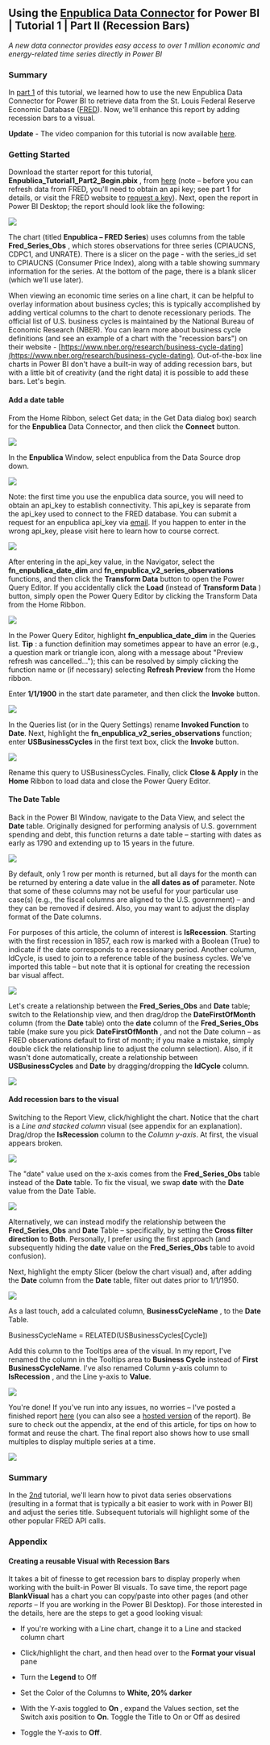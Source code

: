 ## Using the [Enpublica Data Connector](https://github.com/tylerchessman/PBI_FRED_EIA) for Power BI | Tutorial 1 | Part II (Recession Bars)

_A new data connector provides easy access to over 1 million economic and energy-related time series directly in Power BI_

### Summary

In [part 1](https://github.com/tylerchessman/PBI_FRED_EIA/tree/main/Tutorials/1_Part1) of this tutorial, we learned how to use the new Enpublica Data Connector for Power BI to retrieve data from the St. Louis Federal Reserve Economic Database ([FRED](https://fredhelp.stlouisfed.org/fred/about/about-fred/what-is-fred/)). Now, we'll enhance this report by adding recession bars to a visual.

**Update** - The video companion for this tutorial is now available [here](https://youtu.be/fybyftfG-F8).

### Getting Started

Download the starter report for this tutorial, **Enpublica\_Tutorial1\_Part2\_Begin.pbix** , from [here](https://github.com/tylerchessman/PBI_FRED_EIA/raw/main/Tutorials/1_Part2/Enpublica_Tutorial1_Part2_Begin.pbix) (note – before you can refresh data from FRED, you'll need to obtain an api key; see part 1 for details, or visit the FRED website to [request a key](https://fred.stlouisfed.org/docs/api/api_key.html)). Next, open the report in Power BI Desktop; the report should look like the following:

![](./images/Picture1.png)

The chart (titled **Enpublica – FRED Series**) uses columns from the table **Fred\_Series\_Obs** , which stores observations for three series (CPIAUCNS, CDPC1, and UNRATE). There is a slicer on the page - with the series\_id set to CPIAUCNS (Consumer Price Index), along with a table showing summary information for the series. At the bottom of the page, there is a blank slicer (which we'll use later).

When viewing an economic time series on a line chart, it can be helpful to overlay information about business cycles; this is typically accomplished by adding vertical columns to the chart to denote recessionary periods. The official list of U.S. business cycles is maintained by the National Bureau of Economic Research (NBER). You can learn more about business cycle definitions (and see an example of a chart with the "recession bars") on their website - [https://www.nber.org/research/business-cycle-dating](https://www.nber.org/research/business-cycle-dating). Out-of-the-box line charts in Power BI don't have a built-in way of adding recession bars, but with a little bit of creativity (and the right data) it is possible to add these bars. Let's begin.

#### Add a date table

From the Home Ribbon, select Get data; in the Get Data dialog box) search for the **Enpublica** Data Connector, and then click the **Connect** button.

![](./images/Picture2.png)

In the **Enpublica** Window, select enpublica from the Data Source drop down.

![](./images/Picture3.png)

Note: the first time you use the enpublica data source, you will need to obtain an api\_key to establish connectivity. This api\_key is separate from the api\_key used to connect to the FRED database. You can submit a request for an enpublica api\_key via [email](mailto:Support@enpublica.com?subject=New%20API_KEY%20Request&body=Hello%2C%20I%20would%20like%20to%20request%20a%20new%20api_key.%0A%0A%3CNewKeyRequestV1%20DO%20NOT%20MODIFY%20THIS%20LINE%3E). If you happen to enter in the wrong api\_key, please visit here to learn how to course correct.

![](./images/Picture4.png)

After entering in the api\_key value, in the Navigator, select the **fn\_enpublica\_date\_dim** and **fn\_enpublica\_v2\_series\_observations** functions, and then click the **Transform Data** button to open the Power Query Editor. If you accidentally click the **Load** (instead of **Transform Data** ) button, simply open the Power Query Editor by clicking the Transform Data from the Home Ribbon.

![](./images/Picture5.png)

In the Power Query Editor, highlight **fn\_enpublica\_date\_dim** in the Queries list. **Tip** : a function definition may sometimes appear to have an error (e.g., a question mark or triangle icon, along with a message about "Preview refresh was cancelled…"); this can be resolved by simply clicking the function name or (if necessary) selecting **Refresh Preview** from the Home ribbon.

Enter **1/1/1900** in the start date parameter, and then click the **Invoke** button.

![](./images/Picture6V2.png)

In the Queries list (or in the Query Settings) rename **Invoked Function** to **Date**. Next, highlight the **fn\_enpublica\_v2\_series\_observations** function; enter **USBusinessCycles** in the first text box, click the **Invoke** button.

![](./images/Picture7.png)

Rename this query to USBusinessCycles. Finally, click **Close & Apply** in the **Home** Ribbon to load data and close the Power Query Editor.

#### The Date Table

Back in the Power BI Window, navigate to the Data View, and select the **Date** table. Originally designed for performing analysis of U.S. government spending and debt, this function returns a date table – starting with dates as early as 1790 and extending up to 15 years in the future.

![](./images/Picture8.png)

By default, only 1 row per month is returned, but all days for the month can be returned by entering a date value in the **all dates as of** parameter. Note that some of these columns may not be useful for your particular use case(s) (e.g., the fiscal columns are aligned to the U.S. government) – and they can be removed if desired. Also, you may want to adjust the display format of the Date columns.

For purposes of this article, the column of interest is **IsRecession**. Starting with the first recession in 1857, each row is marked with a Boolean (True) to indicate if the date corresponds to a recessionary period. Another column, IdCycle, is used to join to a reference table of the business cycles. We've imported this table – but note that it is optional for creating the recession bar visual affect.

![](./images/Picture9.png)

Let's create a relationship between the **Fred\_Series\_Obs** and **Date** table; switch to the Relationship view, and then drag/drop the **DateFirstOfMonth** column (from the **Date** table) onto the **date** column of the **Fred\_Series\_Obs** table (make sure you pick **DateFirstOfMonth** , and not the Date column – as FRED observations default to first of month; if you make a mistake, simply double click the relationship line to adjust the column selection). Also, if it wasn't done automatically, create a relationship between **USBusinessCycles** and **Date** by dragging/dropping the **IdCycle** column.

![](./images/Picture10.png)

#### Add recession bars to the visual

Switching to the Report View, click/highlight the chart. Notice that the chart is a _Line and stacked column_ visual (see appendix for an explanation). Drag/drop the **IsRecession** column to the _Column y-axis_. At first, the visual appears broken.

![](./images/Picture11.png)

The "date" value used on the x-axis comes from the **Fred\_Series\_Obs** table instead of the **Date** table. To fix the visual, we swap **date** with the **Date** value from the Date Table.

![](./images/Picture12.png)

Alternatively, we can instead modify the relationship between the **Fred\_Series\_Obs** and **Date** Table – specifically, by setting the **Cross filter direction** to **Both**. Personally, I prefer using the first approach (and subsequently hiding the **date** value on the **Fred\_Series\_Obs** table to avoid confusion).

Next, highlight the empty Slicer (below the chart visual) and, after adding the **Date** column from the **Date** table, filter out dates prior to 1/1/1950.

![](./images/Picture13.png)

As a last touch, add a calculated column, **BusinessCycleName** , to the **Date** Table.

BusinessCycleName = RELATED(USBusinessCycles[Cycle])

Add this column to the Tooltips area of the visual. In my report, I've renamed the column in the Tooltips area to **Business Cycle** instead of **First BusinessCycleName**. I've also renamed Column y-axis column to **IsRecession** , and the Line y-axis to **Value**.

![](./images/Picture14.png)

You're done! If you've run into any issues, no worries – I've posted a finished report [here](https://github.com/tylerchessman/PBI_FRED_EIA/raw/main/Tutorials/1_Part2/Enpublica_Tutorial1_Part2_Finish.pbix) (you can also see a [hosted version](https://app.powerbi.com/view?r=eyJrIjoiYjY3OGFhODQtZDM1YS00MDVjLThjMmMtZWRlYzg4YTU2OTBjIiwidCI6IjRmY2YxMGM2LWVjODEtNDhkYy1iNzZjLTJjM2Q2MDAxN2M1YSIsImMiOjZ9) of the report).  Be sure to check out the appendix, at the end of this article, for tips on how to format and reuse the chart. The final report also shows how to use small multiples to display multiple series at a time.

![](./images/Picture15.png)

### Summary

In the [2nd](./../2) tutorial, we'll learn how to pivot data series observations (resulting in a format that is typically a bit easier to work with in Power BI) and adjust the series title.  Subsequent tutorials will highlight some of the other popular FRED API calls.

### Appendix

#### Creating a reusable Visual with Recession Bars

It takes a bit of finesse to get recession bars to display properly when working with the built-in Power BI visuals. To save time, the report page **BlankVisual** has a chart you can copy/paste into other pages (and other _reports_ – If you are working in the Power BI Desktop). For those interested in the details, here are the steps to get a good looking visual:

- If you're working with a Line chart, change it to a Line and stacked column chart
- Click/highlight the chart, and then head over to the **Format your visual** pane

- Turn the **Legend** to Off
- Set the Color of the Columns to **White, 20% darker**
- With the Y-axis toggled to **On** , expand the Values section, set the Switch axis position to **On**. Toggle the Title to On or Off as desired
- Toggle the Y-axis to **Off**.
